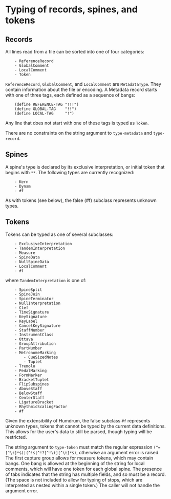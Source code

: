 # Typing of records, spines, and tokens

## Records
All lines read from a file can be sorted into one of four categories:
```
	- ReferenceRecord
	- GlobalComment
	- LocalComment
	- Token
```
`ReferenceRecord`, `GlobalComment`, and `LocalComment` are `MetadataType`.
They contain information about the file or encoding. A Metadata record starts
with one of three tags, each defined as a sequence of bangs:
```racket
	(define REFERENCE-TAG "!!!")
	(define GLOBAL-TAG    "!!")
	(define LOCAL-TAG     "!")
```
Any line that does not start with one of these tags is typed as `Token`.

There are no constraints on the string argument to `type-metadata` and
`type-record`.

## Spines
A spine's type is declared by its exclusive interpretation, or initial token
that begins with `**`. The following types are currently recognized:
```
	- Kern
	- Dynam
	- #f
```
As with tokens (see below), the false (#f) subclass represents unknown types.

## Tokens
Tokens can be typed as one of several subclasses:
```
	- ExclusiveInterpretation
	- TandemInterpretation
	- Measure
	- SpineData
	- NullSpineData
	- LocalComment
	- #f
```
where `TandemInterpretation` is one of:
```
	- SpineSplit
	- SpineJoin
	- SpineTerminator
	- NullInterpretation
	- Clef
	- TimeSignature
	- KeySignature
	- KeyLabel
	- CancelKeySignature
	- StaffNumber
	- InstrumentClass
	- Ottava
	- GroupAttribution
	- PartNumber
	- MetronomeMarking
        - CueSizedNotes
        - Tuplet
	- Tremolo
	- PedalMarking
	- FormMarker
	- BracketTuplet
	- FlipSubspines
	- AboveStaff
	- BelowStaff
	- CenterStaff
	- LigatureBracket
	- RhythmicScalingFactor
	- #f
```
Given the extensibility of Humdrum, the false subclass `#f` represents unknown
types, tokens that cannot be typed by the current data definitions. This
allows for the user's data to still be parsed, though typing will be restricted.

The string argument to `type-token` must match the regular expression
`(^=[^\t]*$)|(^!$|^!?[^!\t][^\t]*$)`, otherwise an argument error is raised.
The first capture group allows for measure tokens, which may contain bangs.
One bang is allowed at the beginning of the string for local comments, which
will have one token for each global spine. The presence of tabs indicates that
the string has multiple fields, and so must be a record. (The space is not
included to allow for typing of stops, which are interpreted as nested within a
single token.) The caller will not handle the argument error.
